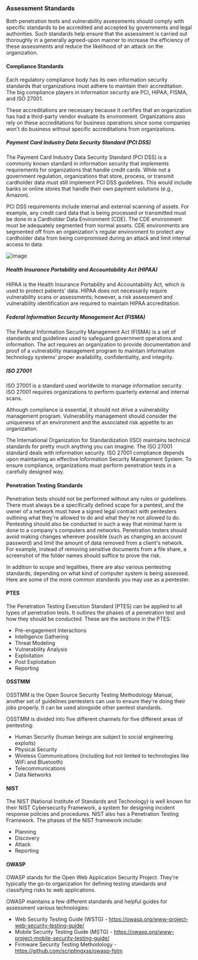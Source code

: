 ### Assessment Standards
Both penetration tests and vulnerability assessments should comply with specific standards to be accredited and accepted by governments and legal authorities. Such standards help ensure that the assessment is carried out thoroughly in a generally agreed-upon manner to increase the efficiency of these assessments and reduce the likelihood of an attack on the organization.

#### Compliance Standards
Each regulatory compliance body has its own information security standards that organizations must adhere to maintain their accreditation. The big compliance players in information security are PCI, HIPAA, FISMA, and ISO 27001.

These accreditations are necessary because it certifies that an organization has had a third-party vendor evaluate its environment. Organizations also rely on these accreditations for business operations since some companies won't do business without specific accreditations from organizations.

##### Payment Card Industry Data Security Standard (PCI DSS)
The Payment Card Industry Data Security Standard (PCI DSS) is a commonly known standard in information security that implements requirements for organizations that handle credit cards. While not a government regulation, organizations that store, process, or transmit cardholder data must still implement PCI DSS guidelines. This would include banks or online stores that handle their own payment solutions (e.g., Amazon).

PCI DSS requirements include internal and external scanning of assets. For example, any credit card data that is being processed or transmitted must be done in a Cardholder Data Environment (CDE). The CDE environment must be adequately segmented from normal assets. CDE environments are segmented off from an organization's regular environment to protect any cardholder data from being compromised during an attack and limit internal access to data.

![image](https://github.com/tHeStRyNg/SecureSphereLabs/assets/118682909/dc02df27-91bf-49ae-96c4-7ee88193ff4e)

##### Health Insurance Portability and Accountability Act (HIPAA)
HIPAA is the Health Insurance Portability and Accountability Act, which is used to protect patients' data. HIPAA does not necessarily require vulnerability scans or assessments; however, a risk assessment and vulnerability identification are required to maintain HIPAA accreditation.

##### Federal Information Security Management Act (FISMA)
The Federal Information Security Management Act (FISMA) is a set of standards and guidelines used to safeguard government operations and information. The act requires an organization to provide documentation and proof of a vulnerability management program to maintain information technology systems' proper availability, confidentiality, and integrity.

##### ISO 27001
ISO 27001 is a standard used worldwide to manage information security. ISO 27001 requires organizations to perform quarterly external and internal scans.

Although compliance is essential, it should not drive a vulnerability management program. Vulnerability management should consider the uniqueness of an environment and the associated risk appetite to an organization.

The International Organization for Standardization (ISO) maintains technical standards for pretty much anything you can imagine. The ISO 27001 standard deals with information security. ISO 27001 compliance depends upon maintaining an effective Information Security Management System. To ensure compliance, organizations must perform penetration tests in a carefully designed way.

#### Penetration Testing Standards
Penetration tests should not be performed without any rules or guidelines. There must always be a specifically defined scope for a pentest, and the owner of a network must have a signed legal contract with pentesters outlining what they're allowed to do and what they're not allowed to do. Pentesting should also be conducted in such a way that minimal harm is done to a company's computers and networks. Penetration testers should avoid making changes wherever possible (such as changing an account password) and limit the amount of data removed from a client's network. For example, instead of removing sensitive documents from a file share, a screenshot of the folder names should suffice to prove the risk.

In addition to scope and legalities, there are also various pentesting standards, depending on what kind of computer system is being assessed. Here are some of the more common standards you may use as a pentester.

#### PTES
The Penetration Testing Execution Standard (PTES) can be applied to all types of penetration tests. It outlines the phases of a penetration test and how they should be conducted. These are the sections in the PTES:

* Pre-engagement Interactions
* Intelligence Gathering
* Threat Modeling
* Vulnerability Analysis
* Exploitation
* Post Exploitation
* Reporting

#### OSSTMM
OSSTMM is the Open Source Security Testing Methodology Manual, another set of guidelines pentesters can use to ensure they're doing their jobs properly. It can be used alongside other pentest standards.

OSSTMM is divided into five different channels for five different areas of pentesting:

* Human Security (human beings are subject to social engineering exploits)
* Physical Security
* Wireless Communications (including but not limited to technologies like WiFi and Bluetooth)
* Telecommunications
* Data Networks

#### NIST
The NIST (National Institute of Standards and Technology) is well known for their NIST Cybersecurity Framework, a system for designing incident response policies and procedures. NIST also has a Penetration Testing Framework. The phases of the NIST framework include:

* Planning
* Discovery
* Attack
* Reporting

#### OWASP
OWASP stands for the Open Web Application Security Project. They're typically the go-to organization for defining testing standards and classifying risks to web applications.

OWASP maintains a few different standards and helpful guides for assessment various technologies:

* Web Security Testing Guide (WSTG) - https://owasp.org/www-project-web-security-testing-guide/
* Mobile Security Testing Guide (MSTG) - https://owasp.org/www-project-mobile-security-testing-guide/
* Firmware Security Testing Methodology - https://github.com/scriptingxss/owasp-fstm

